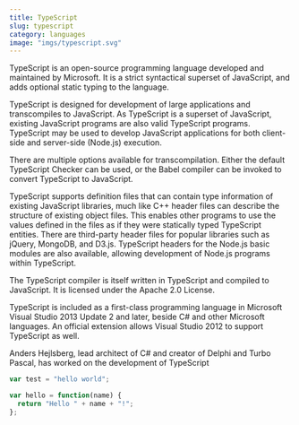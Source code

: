 ```yaml
---
title: TypeScript
slug: typescript
category: languages
image: "imgs/typescript.svg"
---
```


TypeScript is an open-source programming language developed and maintained by Microsoft. It is a strict syntactical superset of JavaScript, and adds optional static typing to the language.

TypeScript is designed for development of large applications and transcompiles to JavaScript. As TypeScript is a superset of JavaScript, existing JavaScript programs are also valid TypeScript programs. TypeScript may be used to develop JavaScript applications for both client-side and server-side (Node.js) execution.

There are multiple options available for transcompilation. Either the default TypeScript Checker can be used, or the Babel compiler can be invoked to convert TypeScript to JavaScript.

TypeScript supports definition files that can contain type information of existing JavaScript libraries, much like C++ header files can describe the structure of existing object files. This enables other programs to use the values defined in the files as if they were statically typed TypeScript entities. There are third-party header files for popular libraries such as jQuery, MongoDB, and D3.js. TypeScript headers for the Node.js basic modules are also available, allowing development of Node.js programs within TypeScript.

The TypeScript compiler is itself written in TypeScript and compiled to JavaScript. It is licensed under the Apache 2.0 License.

TypeScript is included as a first-class programming language in Microsoft Visual Studio 2013 Update 2 and later, beside C# and other Microsoft languages. An official extension allows Visual Studio 2012 to support TypeScript as well.

Anders Hejlsberg, lead architect of C# and creator of Delphi and Turbo Pascal, has worked on the development of TypeScript

```javascript
var test = "hello world";

var hello = function(name) {
  return "Hello " + name + "!";
};
```


